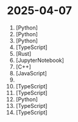 # 2025-04-07

1. [](https://github.comundefined "Python tool for converting files and office documents to Markdown.") [Python]
2. [](https://github.comundefined "Utilities intended for use with Llama models.") [Python]
3. [](https://github.comundefined "Yet Another Document Translator") [Python]
4. [](https://github.comundefined "Connect Supabase to your AI assistants") [TypeScript]
5. [](https://github.comundefined "Multiplayer at the speed of light") [Rust]
6. [](https://github.comundefined "Welcome to the Llama Cookbook! This is your go to guide for Building with Llama: Getting started with Inference, Fine-Tuning, RAG. We also show you how to solve end to end problems using Llama model family and using them on various provider services") [JupyterNotebook]
7. [](https://github.comundefined "NVIDIA PhysX SDK") [C++]
8. [](https://github.comundefined "JavaScript animation engine") [JavaScript]
9. [](https://github.comundefined "Collection of Summer 2025 tech internships!") 
10. [](https://github.comundefined "插件化、定制化、无广告的免费音乐播放器") [TypeScript]
11. [](https://github.comundefined "Open Source AI Automation ✨ All our 280+ pieces are now available as MCP to use with LLMs") [TypeScript]
12. [](https://github.comundefined "抖音批量下载工具，去水印，支持视频、图集、合集、音乐(原声)。免费！免费！免费！") [Python]
13. [](https://github.comundefined "freeCodeCamp.org's open-source codebase and curriculum. Learn to code for free.") [TypeScript]
14. [](https://github.comundefined "Automatically generates beautiful and easy-to-read ER diagrams from your database.") [TypeScript]
